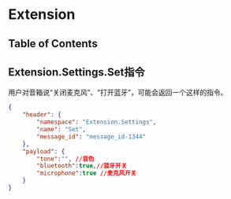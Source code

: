 # Extension

## Table of Contents


## Extension.Settings.Set指令

用户对音箱说“关闭麦克风”、“打开蓝牙”，可能会返回一个这样的指令。
```json
{
    "header": {
        "namespace": "Extension.Settings",
        "name": "Set",
        "message_id": "message_id-1344"
    },
    "payload": {
        "tone":"", //音色
        "bluetooth":true,//蓝牙开关
        "microphone":true //麦克风开关
    }
}
```

